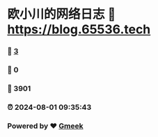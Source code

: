 # 欧小川的网络日志 :link: https://blog.65536.tech 
### :page_facing_up: [3](https://blog.65536.tech/tag.html) 
### :speech_balloon: 0 
### :hibiscus: 3901 
### :alarm_clock: 2024-08-01 09:35:43 
### Powered by :heart: [Gmeek](https://github.com/Meekdai/Gmeek)

